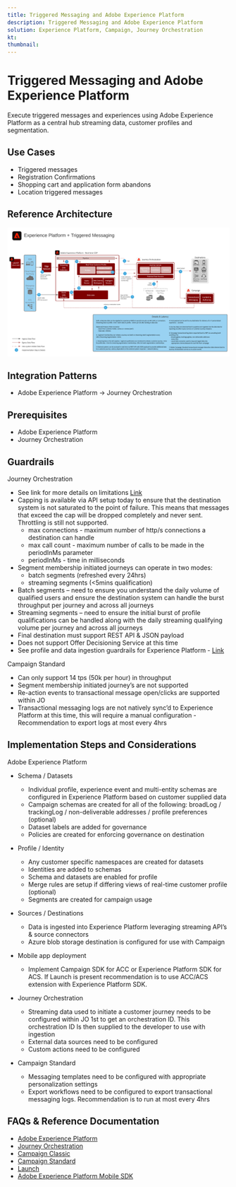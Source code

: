 ```yaml
---
title: Triggered Messaging and Adobe Experience Platform
description: Triggered Messaging and Adobe Experience Platform
solution: Experience Platform, Campaign, Journey Orchestration
kt: 
thumbnail: 
---
```


# Triggered Messaging and Adobe Experience Platform

Execute triggered messages and experiences using Adobe Experience Platform as a central hub streaming data, customer profiles and segmentation.

## Use Cases

* Triggered messages
* Registration Confirmations
* Shopping cart and application form abandons
* Location triggered messages

## Reference Architecture

![Triggered Messaging](assets/triggered.svg)

## Integration Patterns

* Adobe Experience Platform -> Journey Orchestration

## Prerequisites

* Adobe Experience Platform
* Journey Orchestration

## Guardrails

Journey Orchestration

* See link for more details on limitations [Link](https://experienceleague.adobe.com/docs/journeys/using/starting-with-journeys/limitations.html?lang=en#starting-with-journeys)
* Capping is available via API setup today to ensure that the destination system is not saturated to the point of failure.  This means that messages that exceed the cap will be dropped completely and never sent.  Throttling is still not supported.
  * max connections - maximum number of http/s connections a destination can handle
  * max call count - maximum number of calls to be made in the periodInMs parameter
  * periodInMs - time in milliseconds
* Segment membership initiated journeys can operate in two modes:
  * batch segments (refreshed every 24hrs)
  * streaming segments (<5mins qualification)
* Batch segments – need to ensure you understand the daily volume of qualified users and ensure the destination system can handle the burst throughput per journey and across all journeys
* Streaming segments – need to ensure the initial burst of profile qualifications can be handled along with the daily streaming qualifying volume per journey and across all journeys
* Final destination must support REST API & JSON payload
* Does not support Offer Decisioning Service at this time
* See profile and data ingestion guardrails for Experience Platform - [Link](https://experienceleague.adobe.com/docs/experience-platform/profile/guardrails.html?lang=en)

Campaign Standard

* Can only support 14 tps (50k per hour) in throughput
* Segment membership initiated journey’s are not supported
* Re-action events to transactional message open/clicks are supported within JO
* Transactional messaging logs are not natively sync’d to Experience Platform at this time, this will require a manual configuration - Recommendation to export logs at most every 4hrs




## Implementation Steps and Considerations

Adobe Experience Platform

* Schema / Datasets
  * Individual profile, experience event and multi-entity schemas are configured in Experience Platform based on customer supplied data
  * Campaign schemas are created for all of the following: broadLog / trackingLog / non-deliverable addresses / profile preferences (optional)
  * Dataset labels are added for governance
  * Policies are created for enforcing governance on destination

* Profile / Identity
  * Any customer specific namespaces are created for datasets
  * Identities are added to schemas
  * Schema and datasets are enabled for profile
  * Merge rules are setup if differing views of real-time customer profile (optional)
  * Segments are created for campaign usage

* Sources / Destinations
  * Data is ingested into Experience Platform leveraging streaming API’s & source connectors
  * Azure blob storage destination is configured for use with Campaign

* Mobile app deployment
  * Implement Campaign SDK for ACC or Experience Platform SDK for ACS.  If Launch is present recommendation is to use ACC/ACS extension with Experience Platform SDK.

* Journey Orchestration
  * Streaming data used to initiate a customer journey needs to be configured within JO 1st to get an orchestration ID.  This orchestration ID Is then supplied to the developer to use with ingestion
  * External data sources need to be configured
  * Custom actions need to be configured

* Campaign Standard
  * Messaging templates need to be configured with appropriate personalization settings
  * Export workflows need to be configured to export transactional messaging logs. Recommendation is to run at most every 4hrs


## FAQs & Reference Documentation

* [Adobe Experience Platform](https://experienceleague.adobe.com/docs/experience-platform.html?lang=en)
* [Journey Orchestration](https://experienceleague.adobe.com/docs/journey-orchestration.html?lang=en)
* [Campaign Classic](https://experienceleague.adobe.com/docs/campaign-classic.html?lang=en)
* [Campaign Standard](https://experienceleague.adobe.com/docs/campaign-standard.html?lang=en)
* [Launch](https://experienceleague.adobe.com/docs/launch.html?lang=en)
* [Adobe Experience Platform Mobile SDK](https://experienceleague.adobe.com/docs/mobile.html?lang=en)
